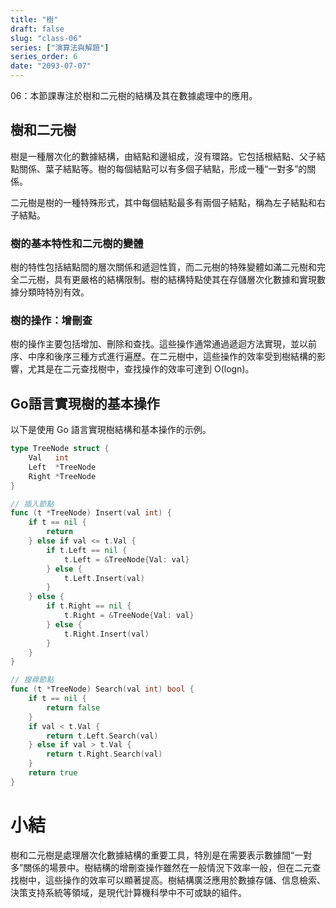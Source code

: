 ```yaml
---
title: "樹"
draft: false
slug: "class-06"
series: ["演算法與解題"]
series_order: 6
date: "2093-07-07"
---
```

06：本節課專注於樹和二元樹的結構及其在數據處理中的應用。

## 樹和二元樹
樹是一種層次化的數據結構，由結點和邊組成，沒有環路。它包括根結點、父子結點關係、葉子結點等。樹的每個結點可以有多個子結點，形成一種“一對多”的關係。

二元樹是樹的一種特殊形式，其中每個結點最多有兩個子結點，稱為左子結點和右子結點。

### 樹的基本特性和二元樹的變體
樹的特性包括結點間的層次關係和遞迴性質，而二元樹的特殊變體如滿二元樹和完全二元樹，具有更嚴格的結構限制。樹的結構特點使其在存儲層次化數據和實現數據分類時特別有效。

### 樹的操作：增刪查
樹的操作主要包括增加、刪除和查找。這些操作通常通過遞迴方法實現，並以前序、中序和後序三種方式進行遍歷。在二元樹中，這些操作的效率受到樹結構的影響，尤其是在二元查找樹中，查找操作的效率可達到 O(logn)。

## Go語言實現樹的基本操作
以下是使用 Go 語言實現樹結構和基本操作的示例。

```go
type TreeNode struct {
    Val   int
    Left  *TreeNode
    Right *TreeNode
}

// 插入節點
func (t *TreeNode) Insert(val int) {
    if t == nil {
        return
    } else if val <= t.Val {
        if t.Left == nil {
            t.Left = &TreeNode{Val: val}
        } else {
            t.Left.Insert(val)
        }
    } else {
        if t.Right == nil {
            t.Right = &TreeNode{Val: val}
        } else {
            t.Right.Insert(val)
        }
    }
}

// 搜尋節點
func (t *TreeNode) Search(val int) bool {
    if t == nil {
        return false
    }
    if val < t.Val {
        return t.Left.Search(val)
    } else if val > t.Val {
        return t.Right.Search(val)
    }
    return true
}
```

# 小結
樹和二元樹是處理層次化數據結構的重要工具，特別是在需要表示數據間“一對多”關係的場景中。樹結構的增刪查操作雖然在一般情況下效率一般，但在二元查找樹中，這些操作的效率可以顯著提高。樹結構廣泛應用於數據存儲、信息檢索、決策支持系統等領域，是現代計算機科學中不可或缺的組件。